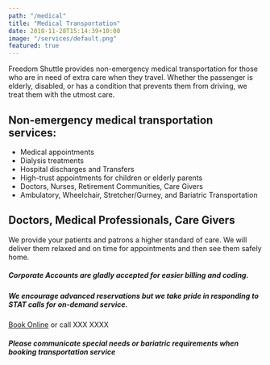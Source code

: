 ```yaml
---
path: "/medical"
title: "Medical Transportation"
date: 2018-11-28T15:14:39+10:00
image: "/services/default.png"
featured: true
---
```


Freedom Shuttle provides non-emergency medical transportation for those who are in need of extra care when they travel. Whether the passenger is elderly, disabled, or has a condition that prevents them from driving, we treat them with the utmost care.

## Non-emergency medical transportation services:

- Medical appointments
- Dialysis treatments
- Hospital discharges and Transfers
- High-trust appointments for children or elderly parents
- Doctors, Nurses, Retirement Communities, Care Givers
- Ambulatory, Wheelchair, Stretcher/Gurney, and Bariatric Transportation

## Doctors, Medical Professionals, Care Givers

We provide your patients and patrons a higher standard of care. We will deliver them relaxed and on time for appointments and then see them safely home.

##### Corporate Accounts are gladly accepted for easier billing and coding.

##### We encourage advanced reservations but we take pride in responding to STAT calls for on-demand service.

[Book Online](#fati) or call XXX XXXX

##### Please communicate special needs or bariatric requirements when booking transportation service
